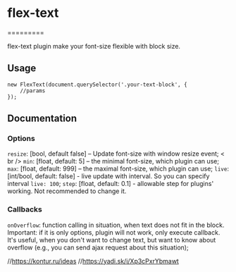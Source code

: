 # flex-text
=========

flex-text plugin make your font-size flexible with block size.

## Usage
```javasscript
new FlexText(document.querySelector('.your-text-block', {
    //params
});
```

## Documentation
### Options
`resize`: [bool, default false] – Update font-size with window resize event; < br />
`min`: [float, default: 5] – the minimal font-size, which plugin can use;
`max`: [float, default: 999] – the maximal font-size, which plugin can use;
`live`: [int/bool, default: false] - live update with interval. So you can specify interval `live: 100`;
`step`: [float, default: 0.1] - allowable step for plugins' working. Not recommended to change it.

### Callbacks
`onOverflow`: function calling in situation, when text does not fit in the block. Important: if it is only options, plugin will not work, only execute callback.
It's useful, when you don't want to change text, but want to know about overflow (e.g., you can send ajax request about this situation);

//https://kontur.ru/ideas
//https://yadi.sk/i/Xp3cPxrYbmawt

